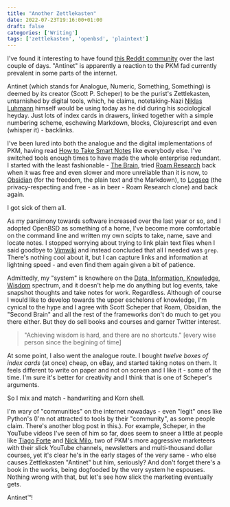 ```yaml
---
title: "Another Zettlekasten"
date: 2022-07-23T19:16:00+01:00
draft: false
categories: ['Writing']
tags: ['zettlekasten', 'openbsd', 'plaintext']
---
```


I've found it interesting to have found [this Reddit community](https://www.reddit.com/r/antinet/) over the last couple of days. "Antinet" is apparently a reaction to the PKM fad currently prevalent in some parts of the internet.

Antinet (which stands for Analogue, Numeric, Something, Something) is deemed by its creator (Scott P. Scheper) to be the purist's Zettlekasten, untarnished by digital tools, which, he claims, notetaking-Nazi [Niklas Luhmann](https://en.wikipedia.org/wiki/Niklas_Luhmann) himself would be using today as he did during his sociological heyday. Just lots of index cards in drawers, linked together with a simple numbering scheme, eschewing Markdown, blocks, Clojurescript and even (whisper it) - backlinks.

I've been lured into both the analogue and the digital implementations of PKM, having read [How to Take Smart Notes](https://www.amazon.co.uk/How-Take-Smart-Notes-Nonfiction/dp/1542866502) like everybody else. I've switched tools enough times to have made the whole enterprise redundant. I started with the least fashionable - [The Brain](https://www.thebrain.com/), tried [Roam Research](https://roamresearch.com/) back when it was free and even slower and more unreliable than it is now, to [Obsidian](https://obsidian.md/) (for the freedom, the plain text and the Markdown), to [Logseq](https://docs.logseq.com/#/page/Contents) (the privacy-respecting and free - as in beer - Roam Research clone) and back again.

I got sick of them all.

As my parsimony towards software increased over the last year or so, and I adopted OpenBSD as something of a home, I've become more comfortable on the command line and written my own scipts to take, name, save and locate notes. I stopped worrying about trying to link plain text files when I said goodbye to [Vimwiki](https://vimwiki.github.io/) and instead concluded that all I needed was `grep`. There's nothing cool about it, but I can capture links and information at lightning speed - and even find them again given a bit of patience.

Admittedly, my "system" is knowhere on the [Data, Information, Knowledge, Wisdom](https://www.systems-thinking.org/dikw/dikw.htm) spectrum, and it doesn't help me do anything but log events, take snapshot thoughts and take notes for work. Regardless. Although of course I would like to develop towards the upper eschelons of knowledge, I'm cynical to the hype and I agree with Scott Scheper that Roam, Obsidian, the "Second Brain" and all the rest of the frameworks don't do much to get you there either. But they do sell books and courses and garner Twitter interest.

> "Achieving wisdom is hard, and there are no shortcuts." [every wise person since the begining of time]

At some point, I also went the analogue route. I bought *twelve boxes of index cards* (at once) cheap, on eBay, and started taking notes on them. It feels different to write on paper and not on screen and I like it - some of the time. I'm sure it's better for creativity and I think that is one of Scheper's arguments.

So I mix and match - handwriting and Korn shell.

I'm wary of "communities" on the internet nowadays - even "legit" ones like Python's (I'm not attracted to tools by their "community", as some people claim. There's another blog post in this.). For example, Scheper, in the YouTube videos I've seen of him so far, does seem to sneer a little at people like [Tiago Forte](https://vimwiki.github.io/) and [Nick Milo](https://www.linkingyourthinking.com/), two of PKM's more aggressive marketeers with their slick YouTube channels, newsletters and multi-thousand dollar courses, yet it's clear he's in the early stages of the very same - who else causes Zettlekasten "Antinet" but him, seriously? And don't forget there's a book in the works, being dogfooded by the very system he espouses. Nothing wrong with that, but let's see how slick the marketing eventually gets.

Antinet™!
